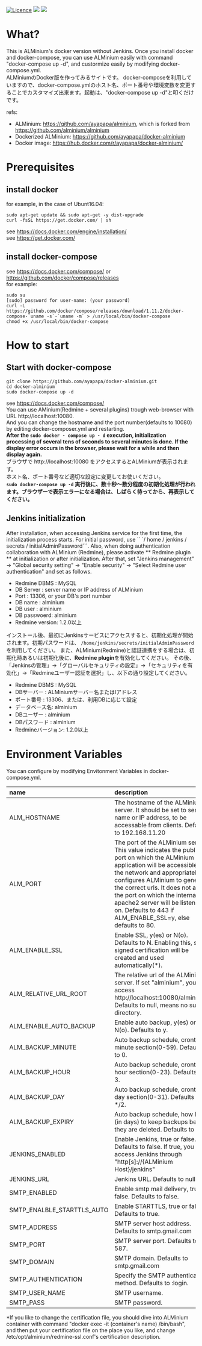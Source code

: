 
[![Licence](https://img.shields.io/npm/l/express.svg)](https://github.com/ayapapa/docker-alminium/edit/master/LICENSE)
[![](https://images.microbadger.com/badges/image/ayapapa/docker-alminium.svg)](https://microbadger.com/images/ayapapa/docker-alminium "Get your own image badge on microbadger.com")
[![](https://images.microbadger.com/badges/version/ayapapa/docker-alminium.svg)](https://microbadger.com/images/ayapapa/docker-alminium "Get your own version badge on microbadger.com")

# What?
This is ALMinium's docker version without Jenkins. Once you install docker and docker-compose, you can use ALMinium easily with command "docker-compose up -d", and custormize easily by modifying docker-compose.yml.  
ALMiniumのDocker版を作ってみるサイトです。
docker-composeを利用していますので、docker-compose.ymlのホスト名、ポート番号や環境変数を変更することでカスタマイズ出来ます。起動は、"docker-compose up -d"と叩くだけです。  

refs:  
* ALMinium: https://github.com/ayapapa/alminium, which is forked from https://github.com/alminium/alminium  
* Dockerized ALMinium: https://github.com/ayapapa/docker-alminium  
* Docker image: https://hub.docker.com/r/ayapapa/docker-alminium/  

# Prerequisites
## install docker
for example, in the case of Ubunt16.04:
```shell
sudo apt-get update && sudo apt-get -y dist-upgrade
curl -fsSL https://get.docker.com/ | sh
```
see https://docs.docker.com/engine/installation/   
see https://get.docker.com/

## install docker-compose
see https://docs.docker.com/compose/  or https://github.com/docker/compose/releases  
for example:
```shell
sudo su
[sudo] password for user-name: (your password)
curl -L https://github.com/docker/compose/releases/download/1.11.2/docker-compose-`uname -s`-`uname -m` > /usr/local/bin/docker-compose
chmod +x /usr/local/bin/docker-compose
```

# How to start  
## Start with docker-compose
```shell
git clone https://github.com/ayapapa/docker-alminium.git  
cd docker-alminium  
sudo docker-compose up -d  
```
see https://docs.docker.com/compose/  
You can use AMinium(Redmine + several plugins) trough web-browser with URL http://localhost:10080.  
And you can change the hostname and the port number(defaults to 10080) by editing docker-composer.yml and restarting.  
**After the ```sudo docker - compose up - d``` execution, initialization processing of several tens of seconds to several minutes is done. If the display error occurs in the browser, please wait for a while and then display again.**  
ブラウザで http://localhost:10080 をアクセスするとALMiniumが表示されます。  
ホスト名、ポート番号など適切な設定に変更してお使いください。  
**```sudo docker-compose up -d``` 実行後に、数十秒～数分程度の初期化処理が行われます。ブラウザーで表示エラーになる場合は、しばらく待ってから、再表示してください。**

## Jenkins initialization
After installation, when accessing Jenkins service for the first time, the initialization process starts. For initial password, use `` `/ home / jenkins / secrets / initialAdminPassword```.
Also, when doing authentication collaboration with ALMinium (Redmine), please activate ** Redmine plugin ** at initialization or after initialization.
After that, set "Jenkins management" → "Global security setting" → "Enable security" → "Select Redmine user authentication" and set as follows.
* Redmine DBMS	: MySQL
* DB Server	: server name or IP address of ALMinium
* Port	    : 13306, or your DB's port number
* DB name   : alminium
* DB user	  : alminium
* DB passwoerd: alminium
* Redmine version: 1.2.0以上

インストール後、最初にJenkinsサービスにアクセスすると、初期化処理が開始されます。初期パスワードは、 ```/home/jenkins/secrets/initialAdminPassword``` を利用してください。
また、ALMinium(Redmine)と認証連携をする場合は、初期化時あるいは初期化後に、**Redmine plugin**を有効化してください。
その後、「Jenkinsの管理」→「グローバルセキュリティの設定」→「セキュリティを有効化」→「Redmineユーザー認証を選択」し、以下の通り設定してください。

* Redmine DBMS	: MySQL
* DBサーバー	: ALMiniumサーバー名またはIアドレス
* ポート番号	  : 13306、または、利用DBに応じて設定
* データベース名: alminium
* DBユーザー	: alminium
* DBパスワード	: alminium
* Redmineバージョン: 1.2.0以上

# Environment Variables  
You can configure by modifying Envitonment Variables in docker-compose.yml.  

| name | description |
|:-----|:------------|
| ALM_HOSTNAME | The hostname of the ALMinium server. It should be set to server name or IP address, to be accessable from clients. Defaults to 192.168.11.20 |
| ALM_PORT | The port of the ALMinium server. This value indicates the public port on which the ALMinium application will be accessible on the network and appropriately configures ALMinium to generate the correct urls. It does not affect the port on which the internal apache2 server will be listening on. Defaults to 443 if ALM_ENABLE_SSL=y, else defaults to 80. |
| ALM_ENABLE_SSL | Enable SSL, y(es) or N(o). Defaults to N. Enabling this, self-signed certification will be created and used automatically(*). |
| ALM_RELATIVE_URL_ROOT | The relative url of the ALMinium server. If set "alminium", you can access http://localhost:10080/alminium/. Defaults to null, means no sub-directory. |
| ALM_ENABLE_AUTO_BACKUP | Enable auto backup, y(es) or N(o). Defaults to y. | 
| ALM_BACKUP_MINUTE | Auto backup schedule, crontab minute section(0-59). Defaults to 0. |
| ALM_BACKUP_HOUR   | Auto backup schedule, crontab hour section(0-23). Defaults to 3. |
| ALM_BACKUP_DAY    | Auto backup schedule, crontab day section(0-31). Defaults to */2. |
| ALM_BACKUP_EXPIRY | Auto backup schedule, how long (in days) to keep backups before they are deleted. Defaults to 14. |
| JENKINS_ENABLED | Enable Jenkins, true or false. Defaults to false. If true, you can access Jenkins through "http[s]://{ALMinium Host}/jenkins" |
| JENKINS_URL | Jenkins URL. Defaults to null. |
| SMTP_ENABLED | Enable smtp mail delivery, true or false. Defaults to false. |
| SMTP_ENALBLE_STARTTLS_AUTO | Enable STARTTLS, true or false. Defaults to true. |
| SMTP_ADDRESS | SMTP server host address. Defaults to smtp.gmail.com |
| SMTP_PORT    | SMTP server port. Defaults to 587. |
| SMTP_DOMAIN  | SMTP domain. Defaults to smtp.gmail.com |
| SMTP_AUTHENTICATION | Specify the SMTP authentication method. Defaults to :login. |
| SMTP_USER_NAME | SMTP username. |
| SMTP_PASS      | SMTP password. |

*If you like to change the certification file, you should dive into ALMinium container with command "docker exec -it (container's name) /bin/bash", and then put your certification file on the place you like, and change /etc/opt/alminium/redmine-ssl.conf's certification description.

